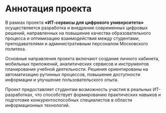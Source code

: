 # Аннотация проекта

В рамках проекта **«ИТ-сервисы для цифрового университета»** осуществляется разработка и внедрение современных цифровых решений, направленных на повышение качества образовательного процесса и оптимизацию взаимодействия между студентами, преподавателями и административным персоналом Московского политеха.

Основные направления проекта включают создание личного кабинета, мобильных приложений, аналитических сервисов и инструментов планирования учебной деятельности. Решения ориентированы на автоматизацию рутинных процессов, повышение доступности информации и улучшение пользовательского опыта.

Проект предоставляет студентам возможность участия в реальных ИТ-разработках, что способствует формированию практических навыков и подготовке конкурентоспособных специалистов в области информационных технологий.